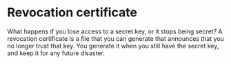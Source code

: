 [Title]: # (Revocation certificate)
[Difficulty]: # (Beginner)
[Order]: # (97)

# Revocation certificate

What happens if you lose access to a secret key, or it stops being secret? A revocation certificate is a file that you can generate that announces that you no longer trust that key. You generate it when you still have the secret key, and keep it for any future disaster.